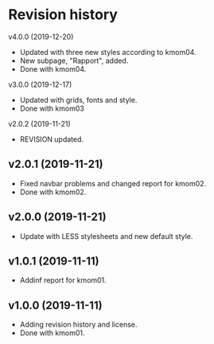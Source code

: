 Revision history
=========================

v4.0.0 (2019-12-20)

* Updated with three new styles according to kmom04.
* New subpage, "Rapport", added.
* Done with kmom04.

v3.0.0 (2019-12-17)

* Updated with grids, fonts and style.
* Done with kmom03

v2.0.2 (2019-11-21)

* REVISION updated.

v2.0.1 (2019-11-21)
------------------------

* Fixed navbar problems and changed report for kmom02.
* Done with kmom02.

v2.0.0 (2019-11-21)
-----------------------

* Update with LESS stylesheets and new default style.


v1.0.1 (2019-11-11)
---------------------

* Addinf report for kmom01.

v1.0.0 (2019-11-11)
---------------------

* Adding revision history and license.
* Done with kmom01.
